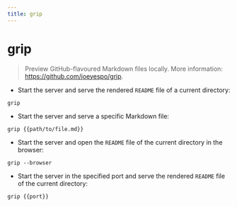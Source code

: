 ```yaml
---
title: grip
---
```

# grip

> Preview GitHub-flavoured Markdown files locally.
> More information: <https://github.com/joeyespo/grip>.

- Start the server and serve the rendered `README` file of a current directory:

`grip`

- Start the server and serve a specific Markdown file:

`grip {{path/to/file.md}}`

- Start the server and open the `README` file of the current directory in the browser:

`grip --browser`

- Start the server in the specified port and serve the rendered `README` file of the current directory:

`grip {{port}}`

